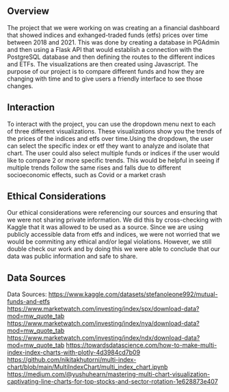 ## **Overview**
The project that we were working on was creating an a financial dashboard that showed indices and exhanged-traded funds (etfs) prices over time between 2018 and 2021.  This was done by creating a database in PGAdmin and then using a Flask API that would establish a connection with the PostgreSQL database and then defining the routes to the different indices and ETFs. The visualizations are then created using Javascript. The purpose of our project is to compare different funds and how they are changing with time and to give users a friendly interface to see those changes. 
## **Interaction**
To interact with the project, you can use the dropdown menu next to each of three different visualizations. These visualizations show you the trends of the prices of the indices and etfs over time.Using the dropdown, the user can select the specific index or etf they want to analyze and isolate that chart. The user could also select multiple funds or indices if the user would like to compare 2 or more specific trends. This would be helpful in seeing if multiple trends follow the same rises and falls due to different socioeconomic effects, such as Covid or a market crash
## **Ethical Considerations**
Our ethical considerations were referencing our sources and ensuring that we were not sharing private information. We did this by cross-checking with Kaggle that it was allowed to be used as a source. Since we are using publicly accessible data from etfs and indices, we were not worried that we would be commiting any ethical and/or legal violations. However, we still double check our work and by doing this we were able to conclude that our data was public information and safe to share. 

## **Data Sources**
Data Sources: 
https://www.kaggle.com/datasets/stefanoleone992/mutual-funds-and-etfs
https://www.marketwatch.com/investing/index/spx/download-data?mod=mw_quote_tab
https://www.marketwatch.com/investing/index/nya/download-data?mod=mw_quote_tab
https://www.marketwatch.com/investing/index/ndx/download-data?mod=mw_quote_tab
https://towardsdatascience.com/how-to-make-multi-index-index-charts-with-plotly-4d3984cd7b09
https://github.com/nikitakhutorni/multi-index-chart/blob/main/MultiIndexChart/multi_index_chart.ipynb
https://medium.com/@yushuhearn/mastering-multi-chart-visualization-captivating-line-charts-for-top-stocks-and-sector-rotation-1e628873e407

